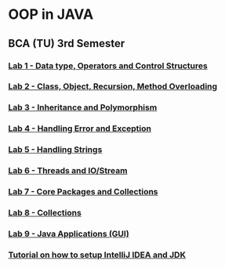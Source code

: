 # OOP in JAVA

## BCA (TU) 3rd Semester

### [Lab 1 - Data type, Operators and Control Structures](https://github.com/kshitizbca076/OOP-in-JAVA/tree/main/Lab1)

### [Lab 2 - Class, Object, Recursion, Method Overloading](https://github.com/kshitizbca076/OOP-in-JAVA/tree/main/Lab2)

### [Lab 3 - Inheritance and Polymorphism](https://github.com/kshitizbca076/OOP-in-JAVA/tree/main/Lab3)

### [Lab 4 - Handling Error and Exception](https://github.com/kshitizbca076/OOP-in-JAVA/tree/main/Lab4)

### [Lab 5 - Handling Strings](https://github.com/kshitizbca076/OOP-in-JAVA/tree/main/Lab5)

### [Lab 6 - Threads and IO/Stream](https://github.com/kshitizbca076/OOP-in-JAVA/tree/main/Lab6)

### [Lab 7 - Core Packages and Collections](https://github.com/kshitizbca076/OOP-in-JAVA/tree/main/Lab7)

### [Lab 8 - Collections](https://github.com/kshitizbca076/OOP-in-JAVA/tree/main/Lab8)

### [Lab 9 - Java Applications (GUI)](https://github.com/kshitizbca076/OOP-in-JAVA/tree/main/Lab9)

### [Tutorial on how to setup IntelliJ IDEA and JDK](https://github.com/kshitizbca076/OOP-in-Java/blob/main/Setup-IDE-and-JDK.pptx)
